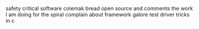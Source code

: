 safety critical software
colemak
bread
open source and comments
the work I am doing for the spiral
complain about framework galore
test driver tricks in c
